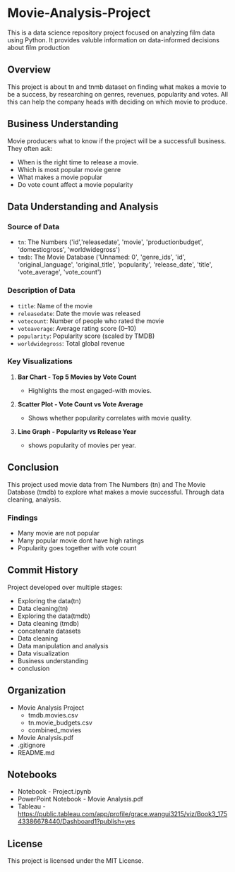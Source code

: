 # Movie-Analysis-Project
This is a data science repository project focused on analyzing film data using Python. It provides valuble information on data-informed decisions about film production 
## Overview
This project is about tn and tnmb dataset on finding what makes a movie to be a success, by researching on genres, revenues, popularity and votes. All this can help the company heads with deciding on which movie to produce.
## Business Understanding
Movie producers what to know if the project will be a successfull business. They often ask:
- When is the right time to release a movie.
- Which is most popular movie genre
- What makes a movie popular
- Do vote count affect a movie popularity
## Data Understanding and Analysis
### Source  of Data
- `tn`: The Numbers ('id','releasedate', 'movie', 'productionbudget', 'domesticgross',
       'worldwidegross')
- `tmdb`: The Movie Database ('Unnamed: 0', 'genre_ids', 'id', 'original_language', 'original_title',
       'popularity', 'release_date', 'title', 'vote_average', 'vote_count')
### Description of Data
- `title`: Name of the movie
- `releasedate`: Date the movie was released
- `votecount`: Number of people who rated the movie
- `voteaverage`: Average rating score (0–10)
- `popularity`: Popularity score (scaled by TMDB)
- `worldwidegross`: Total global revenue
### Key Visualizations

1. **Bar Chart - Top 5 Movies by Vote Count**
   - Highlights the most engaged-with movies.

2. **Scatter Plot - Vote Count vs Vote Average**
   - Shows whether popularity correlates with movie quality.

3. **Line Graph - Popularity vs Release Year**
   -  shows popularity of movies per year.
## Conclusion
   This project used movie data from The Numbers (tn) and The Movie Database (tmdb) to explore what makes a movie successful. Through data cleaning, analysis.
### Findings
- Many movie are not popular
- Many popular movie dont have high ratings
- Popularity goes together with vote count
##  Commit History

Project developed over multiple stages:
- Exploring the data(tn)
- Data cleaning(tn)
- Exploring the data(tmdb)
- Data cleaning (tmdb)
- concatenate datasets
- Data cleaning
- Data manipulation and analysis
- Data visualization
- Business understanding
- conclusion
## Organization
- Movie Analysis Project
  - tmdb.movies.csv
  - tn.movie_budgets.csv
   - combined_movies
 - Movie Analysis.pdf
 - .gitignore
 - README.md
## Notebooks
- Notebook - Project.ipynb
- PowerPoint Notebook - Movie Analysis.pdf
- Tableau - https://public.tableau.com/app/profile/grace.wangui3215/viz/Book3_17543386678440/Dashboard1?publish=yes
## License
This project is licensed under the MIT License.


